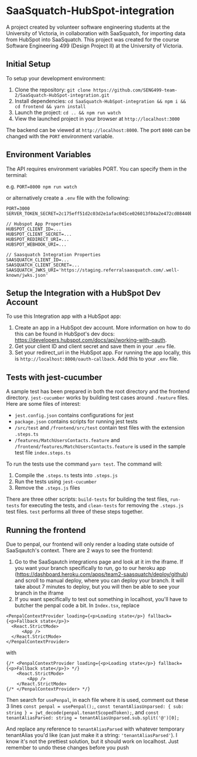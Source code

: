 # SaaSquatch-HubSpot-integration
A project created by volunteer software engineering students at the University of Victoria, in collaboration with SaaSquatch, for importing data from HubSpot into SaaSquatch. This project was created for the course Software Engineering 499 (Design Project II) at the University of Victoria.

## Initial Setup
To setup your development environment:

1. Clone the repository: `git clone https://github.com/SENG499-team-2/SaaSquatch-HubSpot-integration.git`
2. Install dependencies: `cd SaaSquatch-HubSpot-integration && npm i && cd frontend && yarn install`
3. Launch the project: `cd .. && npm run watch`
4. View the launched project in your browser at `http://localhost:3000`

The backend can be viewed at `http://localhost:8000`. The port `8000` can be changed with the `PORT` environment variable.

## Environment Variables
The API requires environment variables PORT.
You can specify them in the terminal:

e.g. `PORT=8000 npm run watch`

or alternatively create a `.env` file with the following:

```
PORT=3000
SERVER_TOKEN_SECRET=2c175eff51d2c03d2e1afac045ce026013f04a2e472cd08440b07307e99a6932cf81346513c5acec43899ef577e582aab8feceb0fd7a76b2bc49f0fa0df1c194

// Hubspot App Properties
HUBSPOT_CLIENT_ID=...
HUBSPOT_CLIENT_SECRET=...
HUBSPOT_REDIRECT_URI=...
HUBSPOT_WEBHOOK_URI=...

// Saasquatch Integration Properties
SAASQUATCH_CLIENT_ID=...
SAASQUATCH_CLIENT_SECRET=...
SAASQUATCH_JWKS_URI='https://staging.referralsaasquatch.com/.well-known/jwks.json'
```

## Setup the Integration with a HubSpot Dev Account
To use this Integration app with a HubSpot app:

1. Create an app in a HubSpot dev account. More information on how to do this can be found in HubSpot's dev docs: https://developers.hubspot.com/docs/api/working-with-oauth.
2. Get your client ID and client secret and save them in your `.env` file.
3. Set your redirect_uri in the HubSpot app. For running the app locally, this is `http://localhost:8000/oauth-callback`. Add this to your `.env` file.

## Tests with jest-cucumber
A sample test has been prepared in both the root directory and the frontend directory. `jest-cucumber` works by building test cases around `.feature` files.
Here are some files of interest:

* `jest.config.json` contains configurations for jest
* `package.json` contains scripts for running jest tests
* `/src/test` and `/frontend/src/test` contain test files with the extension `.steps.ts`
* `/features/MatchUsersContacts.feature` and `/frontend/features/MatchUsersContacts.feature` is used in the sample test file `index.steps.ts`

To run the tests use the command `yarn test`. The command will:

1. Compile the `.steps.ts` tests into `.steps.js`
2. Run the tests using `jest-cucumber`
3. Remove the `.steps.js` files

There are three other scripts: `build-tests` for building the test files, `run-tests` for executing the tests, and `clean-tests` for removing the `.steps.js` test files. `test` performs all three of these steps together.

## Running the frontend
Due to penpal, our frontend will only render a loading state outside of SaaSqautch's context.
There are 2 ways to see the frontend:
1. Go to the SaaSqautch integrations page and look at it im the iframe. If you want your branch specifically to run, go to our heroku app (https://dashboard.heroku.com/apps/team2-saasquatch/deploy/github) and scroll to manual deploy, where you can deploy your branch. It will take about 7 minutes to deploy, but you will then be able to see your branch in the iframe
2. If you want specifically to test out something in localhost, you'll have to butcher the penpal code a bit. In `Index.tsx`, replace 
```
<PenpalContextProvider loading={<p>Loading state</p>} fallback={<p>Fallback state</p>}>
  <React.StrictMode>
      <App />
  </React.StrictMode>
</PenpalContextProvider>
```
with
```
{/* <PenpalContextProvider loading={<p>Loading state</p>} fallback={<p>Fallback state</p>}> */}
    <React.StrictMode>
        <App />
    </React.StrictMode>
{/* </PenpalContextProvider> */}
``` 
Then search for `usePenpal`, in each file where it is used, comment out these 3 lines `const penpal = usePenpal();`, `const tenantAliasUnparsed: { sub: string } = jwt_decode(penpal.tenantScopedToken);`, and `const tenantAliasParsed: string = tenantAliasUnparsed.sub.split('@')[0];`

And replace any reference to `tenantAliasParsed` with whatever temporary tenantAlias you'd like (can just make it a string: `'tenantAliasParsed'`). I know it's not the prettiest solution, but it should work on localhost. Just remember to undo these changes before you push
